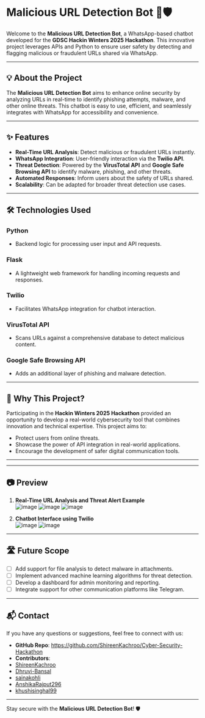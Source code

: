 # Malicious URL Detection Bot 🤖🛡️  

Welcome to the **Malicious URL Detection Bot**, a WhatsApp-based chatbot developed for the **GDSC Hackin Winters 2025 Hackathon**. This innovative project leverages APIs and Python to ensure user safety by detecting and flagging malicious or fraudulent URLs shared via WhatsApp.  

---

## 💡 **About the Project**  

The **Malicious URL Detection Bot** aims to enhance online security by analyzing URLs in real-time to identify phishing attempts, malware, and other online threats. This chatbot is easy to use, efficient, and seamlessly integrates with WhatsApp for accessibility and convenience.  

---

## ✨ **Features**  

- **Real-Time URL Analysis**: Detect malicious or fraudulent URLs instantly.  
- **WhatsApp Integration**: User-friendly interaction via the **Twilio API**.  
- **Threat Detection**: Powered by the **VirusTotal API** and **Google Safe Browsing API** to identify malware, phishing, and other threats.  
- **Automated Responses**: Inform users about the safety of URLs shared.  
- **Scalability**: Can be adapted for broader threat detection use cases.  

---

## 🛠️ **Technologies Used**  

### **Python**  
- Backend logic for processing user input and API requests.  

### **Flask**  
- A lightweight web framework for handling incoming requests and responses.  

### **Twilio**  
- Facilitates WhatsApp integration for chatbot interaction.  

### **VirusTotal API**  
- Scans URLs against a comprehensive database to detect malicious content.  

### **Google Safe Browsing API**  
- Adds an additional layer of phishing and malware detection.  

---

## 🌟 **Why This Project?**  

Participating in the **Hackin Winters 2025 Hackathon** provided an opportunity to develop a real-world cybersecurity tool that combines innovation and technical expertise. This project aims to:  
- Protect users from online threats.  
- Showcase the power of API integration in real-world applications.  
- Encourage the development of safer digital communication tools.  

---


---

## 📷 **Preview**  

1. **Real-Time URL Analysis and Threat Alert Example**  
   ![image](https://github.com/user-attachments/assets/6ad57abb-475e-490f-a0f8-c3fea55b84b4)
    ![image](https://github.com/user-attachments/assets/cc7bf744-ca6d-4530-91c9-0b81b84bea35)
   ![image](https://github.com/user-attachments/assets/8ece8eb9-1304-4121-833a-2115341e048f)

2. **Chatbot Interface using Twilio**  
  ![image](https://github.com/user-attachments/assets/63fbd38b-c824-4e84-add8-eccf2f93df9f)
  ![image](https://github.com/user-attachments/assets/aaf9ecb3-c05f-4a12-af1a-4b67040307df)
---

## 🛣️ **Future Scope**  

- [ ] Add support for file analysis to detect malware in attachments.  
- [ ] Implement advanced machine learning algorithms for threat detection.  
- [ ] Develop a dashboard for admin monitoring and reporting.  
- [ ] Integrate support for other communication platforms like Telegram.  

---

## 📬 **Contact**  

If you have any questions or suggestions, feel free to connect with us:  
- **GitHub Repo**: https://github.com/ShireenKachroo/Cyber-Security-Hackathon  
- **Contributors**:
- [ShireenKachroo](https://github.com/ShireenKachroo)
- [Dhruvi-Bansal](https://github.com/Dhruvi-Bansal)
- [sainakohli](https://github.com/sainakohli)
- [AnshikaRajput296](https://github.com/AnshikaRajput296)
- [khushisinghal99](https://github.com/khushisinghal99)

---

Stay secure with the **Malicious URL Detection Bot**! 🛡️  


